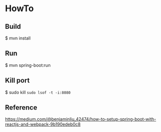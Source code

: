 # HowTo
## Build
$ mvn install

## Run
$ mvn spring-boot:run

## Kill port
$ sudo kill `sudo lsof -t -i:8080`


## Reference
https://medium.com/@benjaminliu_42474/how-to-setup-spring-boot-with-reactjs-and-webpack-9b190edeb0c8
